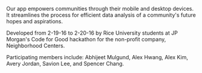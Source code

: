 Our app empowers communities through their mobile and desktop devices. It streamlines the process for efficient data analysis of a community's future hopes and aspirations. 

Developed from 2-19-16 to 2-20-16 by Rice University students at JP Morgan's Code for Good hackathon for the non-profit company, Neighborhood Centers. 

Participating members include: Abhijeet Mulgund, Alex Hwang, Alex Kim, Avery Jordan, Savion Lee, and Spencer Chang.
